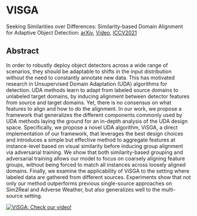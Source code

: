# VISGA

Seeking Similarities over Differences: 
Similarity-based Domain Alignment for Adaptive Object Detection: [arXiv](https://arxiv.org/pdf/2110.01428.pdf), [Video](https://youtu.be/80nVoFubm3c), [ICCV2021](https://openaccess.thecvf.com/content/ICCV2021/papers/Rezaeianaran_Seeking_Similarities_Over_Differences_Similarity-Based_Domain_Alignment_for_Adaptive_Object_ICCV_2021_paper.pdf)

## Abstract

In order to robustly deploy object detectors across a wide range  of  scenarios,  they  should  be  adaptable  to  shifts  in the  input  distribution  without  the  need  to  constantly  annotate  new  data.   This  has  motivated  research  in  Unsupervised Domain Adaptation (UDA) algorithms for detection.  UDA methods learn to adapt from labeled source domains to unlabeled target domains, by inducing alignment between detector features from source and target domains. Yet, there is no consensus on what features to align and how to do the alignment.  In our work, we propose a framework that  generalizes  the  different  components  commonly  used by UDA methods laying the ground for an in-depth analysis of the UDA design space.  Specifically,  we propose a novel UDA algorithm,  ViSGA, a direct implementation of our framework, that leverages the best design choices and introduces a simple but effective method to aggregate features at instance-level based on visual similarity before inducing group alignment via adversarial training.  We show that both similarity-based grouping and adversarial training allows our model to focus on coarsely aligning feature groups, without being forced to match all instances across loosely aligned domains.  Finally, we examine the applicability of ViSGA to the setting where labeled data are gathered from different sources. Experiments show that not only our method outperforms previous single-source approaches on Sim2Real and Adverse Weather, but also generalizes well to the multi-source setting.

[![ViSGA: Check our video!](https://img.youtube.com/vi/80nVoFubm3c/0.jpg)](https://www.youtube.com/watch?v=80nVoFubm3c "ViSGA: Check our video!")
